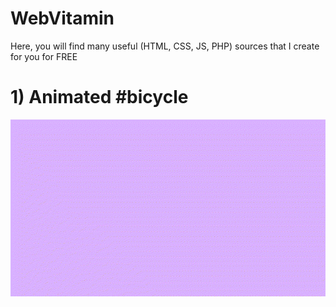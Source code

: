 # WebVitamin
Here, you will find many useful (HTML, CSS, JS, PHP) sources that I create for you for FREE

  # 1) Animated #bicycle
  <img src="https://github.com/vitaminarts/WebVitamin/blob/main/1-%20Animated%20bicycle%20(v1)/Preview.gif">
